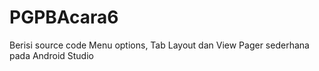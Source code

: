 # PGPBAcara6
Berisi source code Menu options, Tab Layout dan View Pager sederhana pada Android Studio

